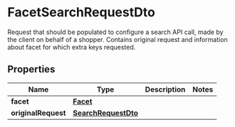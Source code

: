 

# FacetSearchRequestDto

Request that should be populated to configure a search API call, made by the client on behalf of a shopper. Contains original request and information about facet for which extra keys requested.

## Properties

| Name | Type | Description | Notes |
|------------ | ------------- | ------------- | -------------|
|**facet** | [**Facet**](Facet.md) |  |  |
|**originalRequest** | [**SearchRequestDto**](SearchRequestDto.md) |  |  |



